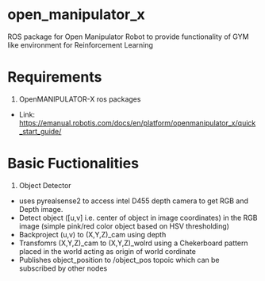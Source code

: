 # open_manipulator_x

ROS package for Open Manipulator Robot to provide functionality of GYM like environment for Reinforcement Learning

# Requirements

1. OpenMANIPULATOR-X ros packages
  - Link: https://emanual.robotis.com/docs/en/platform/openmanipulator_x/quick_start_guide/
  

# Basic Fuctionalities
1. Object Detector
  - uses pyrealsense2 to access intel D455 depth camera to get RGB and Depth image.
  - Detect object ([u,v] i.e. center of object in image coordinates) in the RGB image (simple pink/red color object based on HSV thresholding)
  - Backproject (u,v) to (X,Y,Z)_cam using depth
  - Transfomrs (X,Y,Z)_cam to (X,Y,Z)_wolrd using a Chekerboard pattern placed in the world acting as origin of world cordinate
  - Publishes object_position to /object_pos topoic which can be subscribed by other nodes
